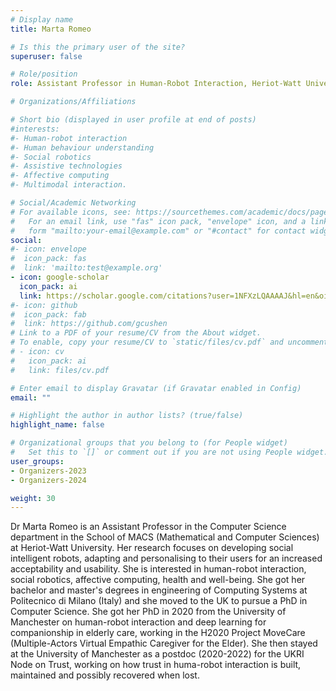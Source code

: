 ```yaml
---
# Display name
title: Marta Romeo

# Is this the primary user of the site?
superuser: false

# Role/position
role: Assistant Professor in Human-Robot Interaction, Heriot-Watt University, United-Kingdom

# Organizations/Affiliations

# Short bio (displayed in user profile at end of posts)
#interests:
#- Human-robot interaction
#- Human behaviour understanding
#- Social robotics
#- Assistive technologies
#- Affective computing
#- Multimodal interaction.

# Social/Academic Networking
# For available icons, see: https://sourcethemes.com/academic/docs/page-builder/#icons
#   For an email link, use "fas" icon pack, "envelope" icon, and a link in the
#   form "mailto:your-email@example.com" or "#contact" for contact widget.
social:
#- icon: envelope
#  icon_pack: fas
#  link: 'mailto:test@example.org'
- icon: google-scholar
  icon_pack: ai
  link: https://scholar.google.com/citations?user=1NFXzLQAAAAJ&hl=en&oi=ao
#- icon: github
#  icon_pack: fab
#  link: https://github.com/gcushen
# Link to a PDF of your resume/CV from the About widget.
# To enable, copy your resume/CV to `static/files/cv.pdf` and uncomment the lines below.
# - icon: cv
#   icon_pack: ai
#   link: files/cv.pdf

# Enter email to display Gravatar (if Gravatar enabled in Config)
email: ""

# Highlight the author in author lists? (true/false)
highlight_name: false

# Organizational groups that you belong to (for People widget)
#   Set this to `[]` or comment out if you are not using People widget.
user_groups:
- Organizers-2023
- Organizers-2024

weight: 30
---
```

Dr Marta Romeo is an Assistant Professor in the Computer Science department in the School of MACS (Mathematical and Computer Sciences) at Heriot-Watt University. Her research focuses on developing social intelligent robots, adapting and personalising to their users for an increased acceptability and usability. She is interested in human-robot interaction, social robotics, affective computing, health and well-being. She got her bachelor and master's degrees in engineering of Computing Systems at Politecnico di Milano (Italy) and she moved to the UK to pursue a PhD in Computer Science. She got her PhD in 2020 from the University of Manchester on human-robot interaction and deep learning for companionship in elderly care, working in the H2020 Project MoveCare (Multiple-Actors Virtual Empathic Caregiver for the Elder). She then stayed at the University of Manchester as a postdoc (2020-2022) for the UKRI Node on Trust, working on how trust in huma-robot interaction is built, maintained and possibly recovered when lost.
